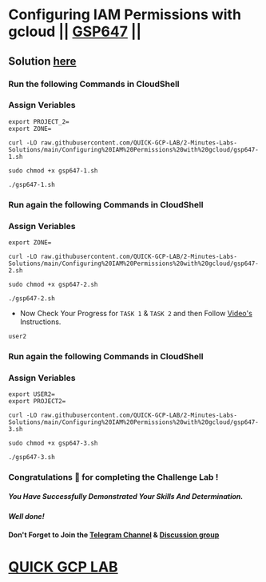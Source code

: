 # Configuring IAM Permissions with gcloud || [GSP647](https://www.cloudskillsboost.google/focuses/7678?parent=catalog) ||

## Solution [here]()

### Run the following Commands in CloudShell

### Assign Veriables

```
export PROJECT_2=
export ZONE=
```
```
curl -LO raw.githubusercontent.com/QUICK-GCP-LAB/2-Minutes-Labs-Solutions/main/Configuring%20IAM%20Permissions%20with%20gcloud/gsp647-1.sh

sudo chmod +x gsp647-1.sh

./gsp647-1.sh
```

### Run again the following Commands in CloudShell

### Assign Veriables

```
export ZONE=
```
```
curl -LO raw.githubusercontent.com/QUICK-GCP-LAB/2-Minutes-Labs-Solutions/main/Configuring%20IAM%20Permissions%20with%20gcloud/gsp647-2.sh

sudo chmod +x gsp647-2.sh

./gsp647-2.sh
```

* Now Check Your Progress for `TASK 1` & `TASK 2` and then Follow [Video's]() Instructions.

```
user2
```

### Run again the following Commands in CloudShell

### Assign Veriables

```
export USER2=
export PROJECT2=
```
```
curl -LO raw.githubusercontent.com/QUICK-GCP-LAB/2-Minutes-Labs-Solutions/main/Configuring%20IAM%20Permissions%20with%20gcloud/gsp647-3.sh

sudo chmod +x gsp647-3.sh

./gsp647-3.sh
```

### Congratulations 🎉 for completing the Challenge Lab !

##### *You Have Successfully Demonstrated Your Skills And Determination.*

#### *Well done!*

#### Don't Forget to Join the [Telegram Channel](https://t.me/QuickGcpLab) & [Discussion group](https://t.me/QuickGcpLabChats)

# [QUICK GCP LAB](https://www.youtube.com/@quickgcplab)